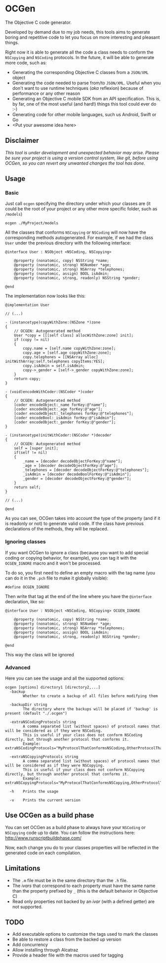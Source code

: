 # OCGen
The Objective C code generator.

Developed by demand due to my job needs, this tools aims to generate boring and repetitive code to let you focus on more
interesting and pleasant things.

Right now it is able to generate all the code a class needs to conform the `NSCopying` and `NSCoding` protocols.
In the future, it will be able to generate more code, such as:
 
* Generating the corresponding Objective C classes from a `JSON/XML` object
* Generating the code needed to parse from/to `JSON/XML`. Useful when you don't want to use runtime techniques (*aka* reflexion) 
because of performance or any other reason
* Generating an Objective C mobile SDK from an API specification. This is, by far, one of the most useful (and hard!) things this 
tool could ever do :-)
* Generating code for other mobile languages, such us Android, Swift or Go
* &lt;Put your awesome idea here&gt;

## Disclaimer
*This tool is under development and unexpected behavior may arise. Please be sure your project is using a version control system, like git, 
before using OCGen, so you can revert any unwanted changes the tool has done.*

## Usage
### Basic
Just call `ocgen` specifying the directory under which your classes are (it could be the root of your project or any other
more specific folder, such as `/models`)
	
	ocgen ./MyProject/models

All the classes that conforms `NSCopying` or `NSCoding` will now have the corresponding methods autogenerated.
For example, if we had the class `User` under the previous directory with the following interface:

    @interface User : NSObject <NSCoding, NSCopying>    
    
		@property (nonatomic, copy) NSString *name;
		@property (nonatomic, strong) NSNumber *age;
		@property (nonatomic, strong) NSArray *telephones;
		@property (nonatomic, assign) BOOL isAdmin;
		@property (nonatomic, strong, readonly) NSString *gender;
    
    @end
    
The implementation now looks like this:

    @implementation User
    
    // (...)
    
    - (instancetype)copyWithZone:(NSZone *)zone
    {
        // OCGEN: Autogenerated method
        User *copy = [[[self class] allocWithZone:zone] init];
        if (copy != nil)
        { 
            copy.name = [self.name copyWithZone:zone];
            copy.age = [self.age copyWithZone:zone];
            copy.telephones = [[NSArray alloc] initWithArray:self.telephones copyItems:YES];
            copy.isAdmin = self.isAdmin;
            copy->_gender = [self->_gender copyWithZone:zone];
        }
        return copy;
    }
    
    - (void)encodeWithCoder:(NSCoder *)coder
    {
        // OCGEN: Autogenerated method
        [coder encodeObject:_name forKey:@"name"];
        [coder encodeObject:_age forKey:@"age"];
        [coder encodeObject:_telephones forKey:@"telephones"];
        [coder encodeBool:_isAdmin forKey:@"isAdmin"];
        [coder encodeObject:_gender forKey:@"gender"];
    }
    
    - (instancetype)initWithCoder:(NSCoder *)decoder
    {
        // OCGEN: Autogenerated method
        self = [super init];
        if(self != nil)
        { 
            _name = [decoder decodeObjectForKey:@"name"];
            _age = [decoder decodeObjectForKey:@"age"];
            _telephones = [decoder decodeObjectForKey:@"telephones"];
            _isAdmin = [decoder decodeBoolForKey:@"isAdmin"];
            _gender = [decoder decodeObjectForKey:@"gender"];
        }
        return self;
    }
    
    // (...) 
    
    @end

As you can see, OCGen takes into account the type of the property (and if it is readonly or not) to generate valid code.
If the class have previous declarations of the methods, they will be replaced.

### Ignoring classes
If you want OCGen to ignore a class (because you want to add special coding or copying behavior, for example), you
can tag it with the `OCGEN_IGNORE` macro and it won't be processed.

To do so, you first need to define an empty macro with the tag name (you can do it in the `.pch` file to make it globally visible):

    #define OCGEN_IGNORE
    
Then write that tag at the end of the line where you have the `@interface` declaration, like so:

    @interface User : NSObject <NSCoding, NSCopying> OCGEN_IGNORE   
    
		@property (nonatomic, copy) NSString *name;
		@property (nonatomic, strong) NSNumber *age;
		@property (nonatomic, strong) NSArray *telephones;
		@property (nonatomic, assign) BOOL isAdmin;
		@property (nonatomic, strong, readonly) NSString *gender;
    
    @end
    
This way the class will be ignored 

### Advanced

Here you can see the usage and all the supported options: 

	ocgen [options] directory1 [directory2,...]
      -backup
        	Whether to create a backup of all files before modifying them
        	
      -backupDir string
        	The directory where the backups will be placed if 'backup' is present (default "./.ocgen")
        	
      -extraNSCodingProtocols string
        	A comma separated list (without spaces) of protocol names that will be considered as if they were NSCoding. 
        	This is useful if your class does not conform NSCoding directly, but through another protocol that conforms it. 
        	Example: extraNSCodingProtocols="MyProtocolThatConformsNSCoding,OtherProtocolThatConformsNSCoding"
        	
      -extraNSCopyingProtocols string
        	A comma separated list (without spaces) of protocol names that will be considered as if they were NSCopying. 
        	This is useful if your class does not conform NSCopying directly, but through another protocol that conforms it. 
        	Example: extraNSCopyingProtocols="MyProtocolThatConformsNSCopying,OtherProtocolThatConformsNSCopying"
        	
      -h	Prints the usage
      
      -v	Prints the current version

## Use OCGen as a build phase
You can set OCGen as a build phase to always have your `NSCoding` or `NSCopying` code up to date.
You can follow the instructions here: http://www.runscriptbuildphase.com/ 

Now, each change you do to your classes properties will be reflected in the generated code on each compilation. 

## Limitations
* The `.m` file must be in the same directory than the `.h` file.
* The *ivars* that correspond to each property must have the same name than the property prefixed by `_` (this is the default
behavior in Objective C)
* Read only properties not backed by an *ivar* (with a defined getter) are not supported.

## TODO
* Add executable options to customize the tags used to mark the classes
* Be able to restore a class from the backed up version
* Add concurrency
* Allow installing through Alcatraz
* Provide a header file with the macros used for tagging
